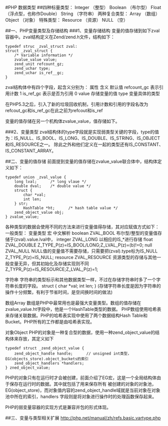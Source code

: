 #PHP 数据类型
##四种标量类型：
Integer     （整型）
Boolean     （布尔型）
Float       （浮点型，也称作Double）
String      （字符串）
两种复合类型：
Array       （数组）
Object      （对象）
特殊类型：
Resource    （资源）
NULL        （空）


##一、PHP变量类型及存储结构
###1、变量存储结构
变量的值存储到如下zval容器中。zval结构定义在Zend/zend.h文件，结构如下：

    typedef struc _zval_struct zval:
    struct _zval_struct {
        /* Variable information */
        zvalue_value value;
        zend_unit refcount_gz;
        zend_uchar type;
        zend_uchar is_ref__gc;
    }

zval结构体中有四个字段，起含义分别为：
属性                      含义                         默认值
refcount_gc               表示引用计数                    1
is_ref_gc                 表示是否为引用                  0
value                     存储变量的值
type                      变量具体的类型

在PHP5.3之后，引入了新的垃圾回收机制，引用计数和引用的字段名改为refcout_gc和is_ref_gc在此之前为refcout和is_ref

变量的值存储在另一个机构体zvalue_value，值存储如下。

###2、变量类型
zval结构体的type字段就是实现弱类型关键的字段，type的值为：IS_NULL、IS_BOOL、IS_LONG、IS_DOUBLE、IS_STRING、IS_OBJECT和IS_RESOURCE之一。
除此之外和他们定义在一起的类型还有IS_CONSTANT、IS_CONSTANT_ARRAY。

##二、变量的值存储
前面提到变量的值存储在zvalue_value联合体中，结构体定义如下：

    typedef union _zval_value {
        long lval;      /* long vlaue */
        double dval;    /* double value */
        struct {
            char *val;
            int len;
        } str;
            HashTable *ht;      /* hash table value */
        zend_object_value obj;
    } zvalue_value;
各种类型的数据会使用不同的方法来进行变量值得存储，其对应赋值方式如下：
一般类型：
变量类型                宏               中文解析
boolean               ZVAL_BOOL         布尔型/整型的变量值存储于(zval).value.lval中，
integer               ZVAL_LONG         以相应的IS_*进行存储
float                 ZVAL_DOUBLE       Z_TYPE_P(z)=IS_BOOL/LONG;Z_LVAL_P(z)=(b)!=0;
null                  ZVAL_NULL         NULL值的变量值不需要存储，只需要把(zval).type标为IS_NULL
                                        Z_TYPE_P(z)=IS_NULL;
resource              ZVAL_RESOURCE     资源类型的存储与其他一般变量无异，但其初始化及存储实现则不同Z_TYPR_P(z)=IS_RESOURCE;Z_LVAL_P(z)=1;

字符串
字符串的类型标示和其他数据类型一样，不过在存储字符串时多了一个字符串长度的字段。
struct {
    char *val;
    int  len;
}
(存储字符串长度是因为字符串的操作十分频繁，有利于节省时间，是空间换时间的做法)

数组Array
数组是PHP中最常用也是最强大变量类型。数组的值存储在zvalue_value.ht字段中，他是一个HashTable类型的数据。
PHP数组使用哈希表来存储关联数据。PHP的哈希表实现中使用了两个数据结构Hash Table和 Bucket。PHP所有的工作都是由哈希表实现。

对象Object
PHP的对象是一种复合型的数据，使用一种zend_object_value的结构体来存放，其定义如下

	typedef struct _zend_object_value {
	    zend_object_handle handle;      // unsigned int类型，EG(objects_store).object_buckets的索引
    	zend_object_handlers *handlers;
	} zned_object_value;

PHP的对象只有在运行时才会被创建，前面介绍了EG宏，这是一个全局结构体由于保存在运行时的数据。其中就包括了用来保存所有
被创建的对象的对象池，EG(object_store)，而对象值内容的zend_object_handle域就是当前对象在对象池中所在的索引，handlers
字段则是将对象进行操作时的处理函数保存起来。

PHP的弱变量容器的实现方式是兼容并包的形式体现。

##三、变量与类型相关扩展
http://php.net/manual/zh/refs.basic.vartype.php
